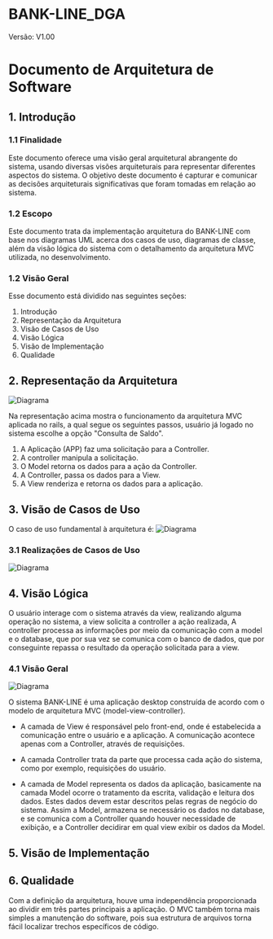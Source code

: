 # BANK-LINE_DGA 

Versão: V1.00

<h1> Documento de Arquitetura de Software</h1>

## 1. Introdução

### 1.1 Finalidade
Este documento oferece uma visão geral arquitetural abrangente do sistema, usando diversas visões arquiteturais para representar diferentes aspectos do sistema. O objetivo deste documento é capturar e comunicar as decisões arquiteturais significativas que foram tomadas em relação ao sistema.

### 1.2 Escopo
Este documento trata da implementação arquitetura do BANK-LINE com base nos diagramas UML acerca dos casos de uso, diagramas de classe, além da visão lógica do sistema com o detalhamento da arquitetura MVC utilizada, no desenvolvimento.

### 1.2 Visão Geral
Esse documento está dividido nas seguintes seções:

1. Introdução
2. Representação da Arquitetura
3. Visão de Casos de Uso
4. Visão Lógica
5. Visão de Implementação
6. Qualidade

## 2. Representação da Arquitetura
![Diagrama](https://github.com/antlisufg/imagens/blob/master/Flowchart0.png)

Na representação acima mostra o funcionamento da arquitetura MVC aplicada no rails, a qual segue os seguintes passos, usuário já logado no sistema escolhe a opção "Consulta de Saldo".

1. A Aplicação (APP) faz uma solicitação para a Controller.
2. A controller manipula a solicitação.
3. O Model retorna os dados para a ação da Controller.
4. A Controller, passa os dados para a View.
5. A View renderiza e retorna os dados para a aplicação.

## 3. Visão de Casos de Uso
O caso de uso fundamental à arquitetura é:
![Diagrama](https://github.com/antlisufg/imagens/blob/master/UseCase%20Diagram1.png)

### 3.1 Realizações de Casos de Uso
![Diagrama](https://github.com/antlisufg/imagens/blob/master/Sequence%20Diagram1.png)

## 4. Visão Lógica
O usuário interage com o sistema através da view, realizando alguma operação no sistema, a view solicita a controller a ação realizada, A controller processa as informações por meio da comunicação com a model e o database, que por sua vez se comunica com o banco de dados, que por conseguinte repassa o resultado da operação solicitada para a view.

### 4.1 Visão Geral

![Diagrama](https://github.com/antlisufg/imagens/blob/master/Flowchart1.png)

O sistema BANK-LINE é uma aplicação desktop construída de acordo com o modelo de arquitetura MVC (model-view-controller).

- A camada de View é responsável pelo front-end, onde é estabelecida a comunicação entre o usuário e a aplicação. A comunicação acontece apenas com a Controller, através de requisições.

- A camada Controller trata da parte que processa cada ação do sistema, como por exemplo, requisições do usuário. 

- A camada de Model representa os dados da aplicação, basicamente na camada Model ocorre o tratamento da escrita, validação e leitura dos dados. Estes dados devem estar descritos pelas regras de negócio do sistema. Assim a Model, armazena se necessário os dados no database, e se comunica com a Controller quando houver necessidade de exibição, e a Controller decidirar em qual view exibir os dados da Model.

## 5. Visão de Implementação

## 6. Qualidade
Com a definição da arquitetura, houve uma independência proporcionada ao dividir em três partes principais a aplicação. O MVC também torna mais simples a manutenção do software, pois sua estrutura de arquivos torna fácil localizar trechos específicos de código.
